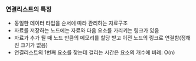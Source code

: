### 연결리스트의 특징
- 동일한 데이터 타입을 순서에 따라 관리하는 자료구조
- 자료를 저장하는 노드에는 자료와 다음 요소를 가리키는 링크가 있음
- 자료가 추가 될 때 노드 만큼의 메모리를 할당 받고 이전 노드의 링크로 연결함(정해진 크기가 없음)
- 연결리스트의 1번째 요소를 찾는데 걸리는 시간은 요소의 개수에 비례: O(n)